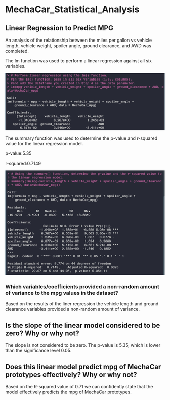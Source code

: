 # MechaCar_Statistical_Analysis

## Linear Regression to Predict MPG

An analysis of the relationship between the miles per gallon vs vehicle length, vehicle weight, spoiler angle, ground clearance, and AWD was completed. 

The lm function was used to perform a linear regression against all six variables. 

![](images//lm.jpg)

The summary function was used to determine the p-value and r-squared value for the linear regression model.

p-value:5.35

r-squared:0.7149

![](images//summary.jpg)


### Which variables/coefficients provided a non-random amount of variance to the mpg values in the dataset?
Based on the results of the liner regression the vehicle length and ground clearance variables provided a non-random amount of variance.

## Is the slope of the linear model considered to be zero? Why or why not?
The slope is not considered to be zero. The p-value is 5.35, which is lower than the significance level 0.05.

## Does this linear model predict mpg of MechaCar prototypes effectively? Why or why not? 
Based on the R-squared value of 0.71 we can confidently state that the model effectively predicts the mpg of MechaCar prototypes. 
